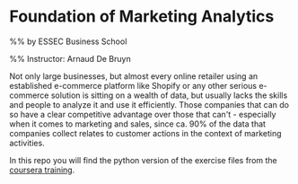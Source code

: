 # Foundation of Marketing Analytics 
%% by ESSEC Business School

%% Instructor: Arnaud De Bruyn

Not only large businesses, but almost every online retailer using an established e-commerce platform like Shopify or any other serious e-commerce solution is sitting on a wealth of data, but usually lacks the skills and people to analyze it and use it efficiently. Those companies that can do so have a clear competitive advantage over those that can't - especially when it comes to marketing and sales, since ca. 90\% of the data that companies collect relates to customer actions in the context of marketing activities.

In this repo you will find the python version of the exercise files from the [coursera training](https://www.coursera.org/learn/foundations-marketing-analytics/). 


